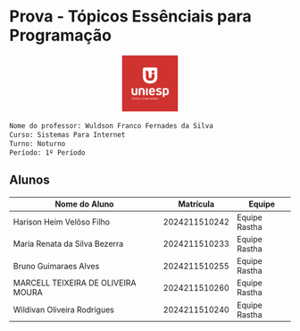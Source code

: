 # Prova - Tópicos Essênciais para Programação
<div style="text-align: center;">
    <img src="image.png" alt="uniesp" width="100">
</div>

```
Nome do professor: Wuldson Franco Fernades da Silva
Curso: Sistemas Para Internet
Turno: Noturno
Período: 1º Período
```


## Alunos

| Nome do Aluno  | Matrícula | Equipe   |
|----------------|-----------|----------|
| Harison Heim Velôso Filho  | 2024211510242    | Equipe Rastha |
| Maria Renata da Silva Bezerra  | 2024211510233    | Equipe Rastha |
| Bruno Guimaraes Alves  | 2024211510255    | Equipe Rastha |
| MARCELL TEIXEIRA DE OLIVEIRA MOURA | 2024211510260   | Equipe Rastha |
| Wildivan Oliveira Rodrigues | 2024211510240  | Equipe Rastha |